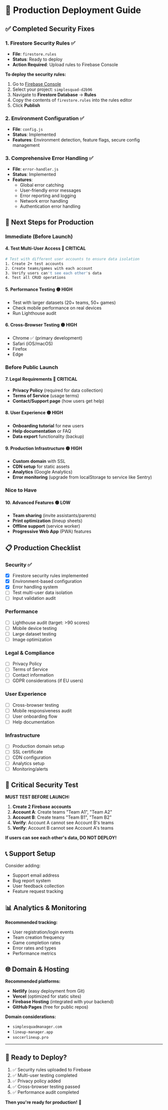 # 🚀 Production Deployment Guide

## ✅ Completed Security Fixes

### 1. **Firestore Security Rules** ✅
- **File**: `firestore.rules`
- **Status**: Ready to deploy
- **Action Required**: Upload rules to Firebase Console

**To deploy the security rules:**
1. Go to [Firebase Console](https://console.firebase.google.com/)
2. Select your project: `simplesquad-d2b96`
3. Navigate to **Firestore Database** → **Rules**
4. Copy the contents of `firestore.rules` into the rules editor
5. Click **Publish**

### 2. **Environment Configuration** ✅
- **File**: `config.js`
- **Status**: Implemented
- **Features**: Environment detection, feature flags, secure config management

### 3. **Comprehensive Error Handling** ✅
- **File**: `error-handler.js`
- **Status**: Implemented
- **Features**:
  - Global error catching
  - User-friendly error messages
  - Error reporting and logging
  - Network error handling
  - Authentication error handling

## 🔧 **Next Steps for Production**

### **Immediate (Before Launch)**

#### 4. **Test Multi-User Access** 🔴 CRITICAL
```bash
# Test with different user accounts to ensure data isolation
1. Create 2+ test accounts
2. Create teams/games with each account
3. Verify users can't see each other's data
4. Test all CRUD operations
```

#### 5. **Performance Testing** 🟡 HIGH
- Test with larger datasets (20+ teams, 50+ games)
- Check mobile performance on real devices
- Run Lighthouse audit

#### 6. **Cross-Browser Testing** 🟡 HIGH
- Chrome ✅ (primary development)
- Safari (iOS/macOS)
- Firefox
- Edge

### **Before Public Launch**

#### 7. **Legal Requirements** 🔴 CRITICAL
- **Privacy Policy** (required for data collection)
- **Terms of Service** (usage terms)
- **Contact/Support page** (how users get help)

#### 8. **User Experience** 🟡 HIGH
- **Onboarding tutorial** for new users
- **Help documentation** or FAQ
- **Data export** functionality (backup)

#### 9. **Production Infrastructure** 🟡 HIGH
- **Custom domain** with SSL
- **CDN setup** for static assets
- **Analytics** (Google Analytics)
- **Error monitoring** (upgrade from localStorage to service like Sentry)

### **Nice to Have**

#### 10. **Advanced Features** 🟢 LOW
- **Team sharing** (invite assistants/parents)
- **Print optimization** (lineup sheets)
- **Offline support** (service worker)
- **Progressive Web App** (PWA) features

## 📋 **Production Checklist**

### **Security** ✅
- [x] Firestore security rules implemented
- [x] Environment-based configuration
- [x] Error handling system
- [ ] Test multi-user data isolation
- [ ] Input validation audit

### **Performance**
- [ ] Lighthouse audit (target: >90 scores)
- [ ] Mobile device testing
- [ ] Large dataset testing
- [ ] Image optimization

### **Legal & Compliance**
- [ ] Privacy Policy
- [ ] Terms of Service
- [ ] Contact information
- [ ] GDPR considerations (if EU users)

### **User Experience**
- [ ] Cross-browser testing
- [ ] Mobile responsiveness audit
- [ ] User onboarding flow
- [ ] Help documentation

### **Infrastructure**
- [ ] Production domain setup
- [ ] SSL certificate
- [ ] CDN configuration
- [ ] Analytics setup
- [ ] Monitoring/alerts

## 🚨 **Critical Security Test**

**MUST TEST BEFORE LAUNCH:**

1. **Create 2 Firebase accounts**
2. **Account A**: Create teams "Team A1", "Team A2"
3. **Account B**: Create teams "Team B1", "Team B2"
4. **Verify**: Account A cannot see Account B's teams
5. **Verify**: Account B cannot see Account A's teams

**If users can see each other's data, DO NOT DEPLOY!**

## 📞 **Support Setup**

Consider adding:
- Support email address
- Bug report system
- User feedback collection
- Feature request tracking

## 📊 **Analytics & Monitoring**

**Recommended tracking:**
- User registration/login events
- Team creation frequency
- Game completion rates
- Error rates and types
- Performance metrics

## 🌐 **Domain & Hosting**

**Recommended platforms:**
- **Netlify** (easy deployment from Git)
- **Vercel** (optimized for static sites)
- **Firebase Hosting** (integrated with your backend)
- **GitHub Pages** (free for public repos)

**Domain considerations:**
- `simplesquadmanager.com`
- `lineup-manager.app`
- `soccerlineup.pro`

---

## 🚀 **Ready to Deploy?**

1. ✅ Security rules uploaded to Firebase
2. ✅ Multi-user testing completed
3. ✅ Privacy policy added
4. ✅ Cross-browser testing passed
5. ✅ Performance audit completed

**Then you're ready for production!** 🎉